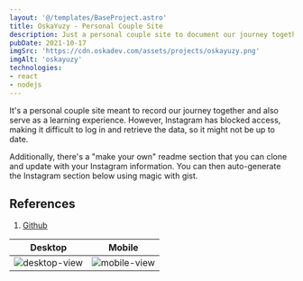 ```yaml
---
layout: '@/templates/BaseProject.astro'
title: OskaYuzy - Personal Couple Site
description: Just a personal couple site to document our journey together.
pubDate: 2021-10-17
imgSrc: 'https://cdn.oskadev.com/assets/projects/oskayuzy.png'
imgAlt: 'oskayuzy'
technologies:
- react
- nodejs
---
```


It's a personal couple site meant to record our journey together and also serve as a learning experience. However, Instagram has blocked access, making it difficult to log in and retrieve the data, so it might not be up to date.

Additionally, there's a "make your own" readme section that you can clone and update with your Instagram information. You can then auto-generate the Instagram section below using magic with gist.

## References 

1. <a href="https://github.com/Oskang09/oskayuzy" target="_blank">Github</a>

| Desktop | Mobile | 
| :--: | :--: |
| ![desktop-view](/assets/projects/oskayuzy-desktop.jpg) | ![mobile-view](/assets/projects/oskayuzy-mobile.jpg) |